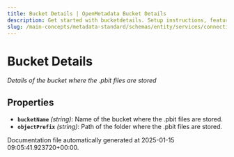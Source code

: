 ```yaml
---
title: Bucket Details | OpenMetadata Bucket Details
description: Get started with bucketdetails. Setup instructions, features, and configuration details inside.
slug: /main-concepts/metadata-standard/schemas/entity/services/connections/dashboard/powerbi/bucketdetails
---
```


# Bucket Details

*Details of the bucket where the .pbit files are stored*

## Properties

- **`bucketName`** *(string)*: Name of the bucket where the .pbit files are stored.
- **`objectPrefix`** *(string)*: Path of the folder where the .pbit files are stored.


Documentation file automatically generated at 2025-01-15 09:05:41.923720+00:00.
